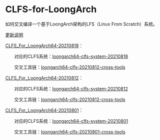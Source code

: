 # CLFS-for-LoongArch
如何交叉编译一个基于LoongArch架构的LFS（Linux From Scratch）系统。

[更新说明](https://github.com/sunhaiyong1978/CLFS-for-LoongArch/blob/main/ChangeLog.md)

[CLFS_For_LoongArch64-20210818](https://github.com/sunhaiyong1978/CLFS-for-LoongArch/blob/main/CLFS_For_LoongArch64-20210818.md)：

　　对应的CLFS系统：[loongarch64-clfs-system-20210818](https://github.com/sunhaiyong1978/CLFS-for-LoongArch/releases/download/20210818/loongarch64-clfs-system-20210818.tar.bz2)

　　交叉工具链：[loongarch64-clfs-20210812-cross-tools](https://github.com/sunhaiyong1978/CLFS-for-LoongArch/releases/download/20210812/loongarch64-clfs-20210812-cross-tools.tar.xz)
  

[CLFS_For_LoongArch64-20210812](https://github.com/sunhaiyong1978/CLFS-for-LoongArch/blob/main/CLFS_For_LoongArch64-20210812.md)：

　　对应的CLFS系统：[loongarch64-clfs-system-20210812](https://github.com/sunhaiyong1978/CLFS-for-LoongArch/releases/download/20210812/loongarch64-clfs-system-20210812.tar.bz2)

　　交叉工具链：[loongarch64-clfs-20210812-cross-tools](https://github.com/sunhaiyong1978/CLFS-for-LoongArch/releases/download/20210812/loongarch64-clfs-20210812-cross-tools.tar.xz)
  

[CLFS_For_LoongArch64-20210801](https://github.com/sunhaiyong1978/CLFS-for-LoongArch/blob/main/CLFS_For_LoongArch64-20210801.md)：

　　对应的CLFS系统：[loongarch64-clfs-system-20210801](https://github.com/sunhaiyong1978/CLFS-for-LoongArch/releases/download/20210801/loongarch64-clfs-system-20210801.tar.bz2)

　　交叉工具链：[loongarch64-clfs-20210801-cross-tools](https://github.com/sunhaiyong1978/CLFS-for-LoongArch/releases/download/20210801/loongarch64-clfs-20210801-cross-tools.tar.xz)
